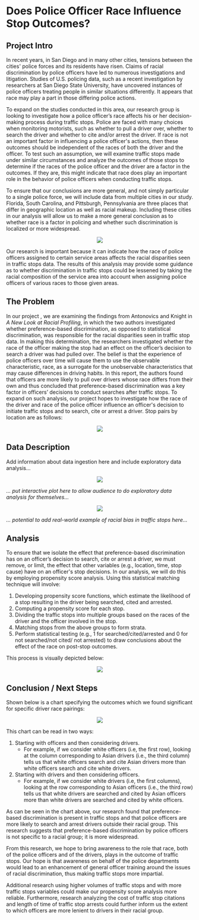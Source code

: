 # Does Police Officer Race Influence Stop Outcomes?

## Project Intro

In recent years, in San Diego and in many other cities, tensions between the cities' police forces and its residents have risen. Claims of racial discrimination by police officers have led to numerous investigations and litigation. Studies of U.S. policing data, such as a recent investigation by researchers at San Diego State University, have uncovered instances of police officers treating people in similar situations differently.  It appears that race may play a part in those differing police actions. 

To expand on the studies conducted in this area, our research group is looking to investigate how a police officer’s race affects his or her decision-making process during traffic stops. Police are faced with many choices when monitoring motorists, such as whether to pull a driver over, whether to search the driver and whether to cite and/or arrest the driver.  If race is not an important factor in influencing a police officer's actions, then these outcomes should be independent of the races of both the driver and the officer. To test such an assumption, we will examine traffic stops made under similar circumstances and analyze the outcomes of those stops to determine if the races of the police officer and the driver are a factor in the outcomes. If they are, this might indicate that race does play an important role in the behavior of police officers when conducting traffic stops.

To ensure that our conclusions are more general, and not simply particular to a single police force, we will include data from multiple cities in our study. Florida, South Carolina, and Pittsburgh, Pennsylvania are three places that differ in geographic location as well as racial makeup.  Including these cities in our analysis will allow us to make a more general conclusion as to whether race is a factor in policing and whether such discrimination is localized or more widespread.

<div style="text-align:center"><img src="imgs/us.png" /></div>

Our research is important because it can indicate how the race of police officers assigned to certain service areas affects the racial disparities seen in traffic stops data. The results of this analysis may provide some guidance as to whether discrimination in traffic stops could be lessened by taking the racial composition of the service area into account when assigning police officers of various races to those given areas.

## The Problem

In our project , we are examining the findings from Antonovics and Knight in *A New Look at Racial Profiling*, in which the two authors investigated whether preference-based discrimination, as opposed to statistical discrimination, was responsible for the racial disparities seen in traffic stop data. In making this determination, the researchers investigated whether the race of the officer making the stop had an effect on the officer’s decision to search a driver was had pulled over. The belief is that the experience of police officers over time will cause them to use the observable characteristic, race, as a surrogate for the unobservable characteristics that may cause differences in driving habits. In this report, the authors found that officers are more likely to pull over drivers whose race differs from their own and thus concluded that preference-based discrimination was a key factor in officers’ decisions to conduct searches after traffic stops. To expand on such analysis, our project hopes to investigate how the race of the driver and race of the police officer influence an officer's decision to initiate traffic stops and to search, cite or arrest a driver. Stop pairs by location are as follows:

<div style="text-align:center"><img src="imgs/combined.png" /></div>

## Data Description

Add information about data ingestion here and include exploratory data analysis...

<div style="text-align:center"><img src="imgs/eda.png" /></div>

*... put interactive plot here to allow audience to do exploratory data analysis for themselves...*

<div style="text-align:center"><img src="imgs/interactive.jpg" /></div>

*... potential to add real-world example of racial bias in traffic stops here...*

## Analysis

To ensure that we isolate the effect that preference-based discrimination has on an officer’s decision to search, cite or arrest a driver, we must remove, or limit, the effect that other variables (e.g., location, time, stop cause) have on an officer's stop decisions. In our analysis, we will do this by employing propensity score analysis. Using this statistical matching technique will involve:
1. Developing propensity score functions, which estimate the likelihood of a stop resulting in the driver being searched, cited and arrested. 
2. Computing a propensity score for each stop. 
3. Dividing the traffic stops into multiple groups based on the races of the driver and the officer involved in the stop. 
4. Matching stops from the above groups to form strata. 
5. Perform statistical testing (e.g., 1 for searched/cited/arrested and 0 for not searched/not cited/ not arrested) to draw conclusions about the effect of the race on post-stop outcomes.  

This process is visually depicted below:  

<div style="text-align:center"><img src="imgs/propensity_placeholder.png" /></div>

## Conclusion / Next Steps

Shown below is a chart specifying the outcomes which we found significant for specific driver race pairings:

<div style="text-align:center"><img src="imgs/PSA_Outcome.svg" /></div>  

This chart can be read in two ways:
1. Starting with officers and then considering drivers.   
   - For example, if we consider white officers (i.e, the first row), looking at the column corresponding to Asian drivers (i.e., the third column) tells us that white officers search and cite Asian drivers more than white officers search and cite white drivers. 
2. Starting with drivers and then considering officers.   
   - For example, if we consider white drivers (i.e, the first columns), looking at the row corresponding to Asian officers (i.e., the third row) tells us that white drivers are searched and cited by Asian officers more than white drivers are searched and cited by white officers.

As can be seen in the chart above, our research found that preference-based discrimination is present in traffic stops and that police officers are more likely to search and arrest drivers outside their racial group. This research suggests that preference-based discrimination by police officers is not specific to a racial group; it is more widespread.

From this research, we hope to bring awareness to the role that race, both of the police officers and of the drivers, plays in the outcome of traffic stops. Our hope is that awareness on behalf of the police departments would lead to an enhancement of general officer training around the issues of racial discrimination, thus making traffic stops more impartial. 

Additional research using higher volumes of traffic stops and with more traffic stops variables could make our propensity score analysis more reliable. Furthermore, research analyzing the cost of traffic stop citations and length of time of traffic stop arrests could further inform us the extent to which officers are more lenient to drivers in their racial group. 
